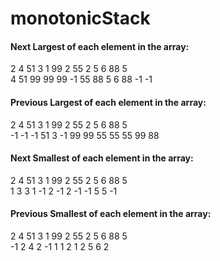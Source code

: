 # monotonicStack

#### Next Largest of each element in the array:
2  4  51  3  1  99  2  55  2  5  6  88  5  
4 51  99 99 99  -1 55  88  5  6 88  -1 -1 

#### Previous Largest of each element in the array:
 2  4  51  3  1  99  2  55  2  5  6  88  5  
-1 -1  -1 51  3  -1 99  99 55 55 55  99 88 

#### Next Smallest of each element in the array:
2  4  51  3   1  99   2  55  2  5  6  88  5  
1  3   3   1 -1   2  -1   2 -1 -1  5   5 -1 

#### Previous Smallest of each element in the array:
 2  4  51  3  1  99  2  55  2  5  6  88  5  
-1  2   4  2 -1   1  1   2  1  2  5   6  2 
